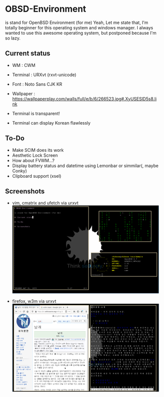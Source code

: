 # OBSD-Environment

is stand for OpenBSD Environment (for me)
Yeah, Let me state that, I'm totally beginner for this operating system and windows manager. I always wanted to use this awesome operating system, but postponed because I'm so lazy.

## Current status

* WM : CWM
* Terminal : URXvt (rxvt-unicode)
* Font : Noto Sans CJK KR
* Wallpaper : https://wallpaperplay.com/walls/full/e/b/6/266523.jpg#.XyUSESlD5s8.link



* Terminal is transparent!
* Terminal can display Korean flawlessly

## To-Do

* Make SCIM does its work
* Aesthetic Lock Screen
* How about FVWM...?
* Display battery status and datetime using Lemonbar or simmilar(, maybe Conky)
* Clipboard support (xsel)

## Screenshots

* vim, cmatrix and ufetch via urxvt
![capture1.png](images/capture1.png)

* firefox, w3m via urxvt
![capture2.png](images/capture2.png)
